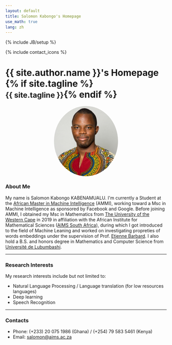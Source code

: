 ```yaml
---
layout: default
title: Salomon Kabongo's Homepage
use_math: true
lang: zh
---
```

{% include JB/setup %}
<div class="page-header">
  <div class="pull-right">
    {% include contact_icons %}
  </div>
  <h1>
    {{ site.author.name }}'s Homepage
    {% if site.tagline %}<br/><small>{{ site.tagline }}</small>{% endif %}
  </h1>
</div>

<style>
img {
  display: block;
  margin-left: auto;
  margin-right: auto;
  width: 50%;
  border-radius: 50%;
}
</style>

<!-- ![me](/img/main/salomon.jpg width="300") -->
<img src="/img/main/salomon.jpg" class="center" style="width:200px">


### About Me
My name is Salomon Kabongo KABENAMUALU. I'm currently a Student at the [African Master in Machine Intelligence](https://aimsammi.org/) (AMMI), working toward a Msc in Machine Intelligence as sponsored by Facebook and Google. Before joining AMMI, I obtained my Msc in Mathematics from [The University of the Western Cape](https://www.uwc.ac.za/) in 2019 in affiliation with the African Institute for Mathematical Sciences ([AIMS South Africa](https://aims.ac.za/)), during which I got introduced to the field of Machine Leaning and worked on investigating propreties of words embeddings under the supervision of Prof. [Etienne Barbard](http://news.nwu.ac.za/experts/etienne-barnard). I also hold a B.S. and honors degree in Mathematics and Computer Science from [Université de Lubumbashi](http://www.unilu.ac.cd/).

---

### Research Interests
My research interests include but not limited to:
- Natural Language Processing / Language translation (for low resources languages)
- Deep learning
- Speech Recognition

---

### Contacts
- Phone: (+233) 20 075 1986 (Ghana) / (+254) 79 583 5461 (Kenya)
- Email: salomon@aims.ac.za